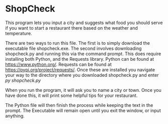 # ShopCheck
This program lets you input a city and suggests what food you should serve if you want to start a restaurant there based on the weather and temperature.

There are two ways to run this file. The first is to simply download the executable file shopcheck.exe.
The second involves downloading shopcheck.py and running this via the command prompt. This does require installing both Python, and the Requests library.
Python can be found at https://www.python.org/.
Requests can be found at https://pypi.org/project/requests/.
Once these are installed you navigate your way to the directory where you downloaded shopcheck.py and enter _py shopcheck.py_

When you run the program, it will ask you to name a city or town. Once you have done this, it will print some helpful tips for your restaurant.

The Python file will then finish the process while keeping the text in the prompt.
The Executable will remain open until you exit the window, or input anything.
